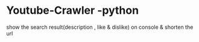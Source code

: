 # Youtube-Crawler -python
show the search result(description , like & dislike) on console & shorten the url
